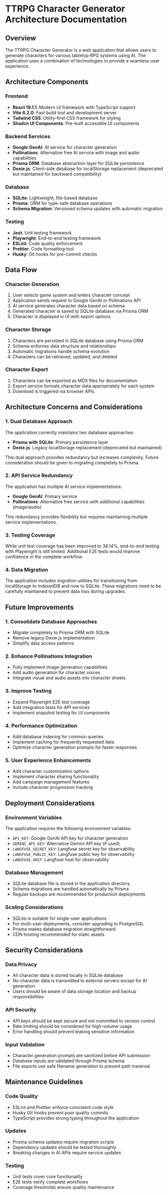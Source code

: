 # TTRPG Character Generator Architecture Documentation

## Overview
The TTRPG Character Generator is a web application that allows users to generate characters for various tabletop RPG systems using AI. The application uses a combination of technologies to provide a seamless user experience.

## Architecture Components

### Frontend
- **React 19.1.1**: Modern UI framework with TypeScript support
- **Vite 6.2.0**: Fast build tool and development server
- **Tailwind CSS**: Utility-first CSS framework for styling
- **Shadcn UI Components**: Pre-built accessible UI components

### Backend Services
- **Google GenAI**: AI service for character generation
- **Pollinations**: Alternative free AI service with image and audio capabilities
- **Prisma ORM**: Database abstraction layer for SQLite persistence
- **Dexie.js**: Client-side database for localStorage replacement (deprecated but maintained for backward compatibility)

### Database
- **SQLite**: Lightweight, file-based database
- **Prisma**: ORM for type-safe database operations
- **Schema Migration**: Versioned schema updates with automatic migration

### Testing
- **Jest**: Unit testing framework
- **Playwright**: End-to-end testing framework
- **ESLint**: Code quality enforcement
- **Prettier**: Code formatting tool
- **Husky**: Git hooks for pre-commit checks

## Data Flow

### Character Generation
1. User selects game system and enters character concept
2. Application sends request to Google GenAI or Pollinations API
3. AI service generates character data based on schema
4. Generated character is saved to SQLite database via Prisma ORM
5. Character is displayed in UI with export options

### Character Storage
1. Characters are persisted in SQLite database using Prisma ORM
2. Schema enforces data structure and relationships
3. Automatic migrations handle schema evolution
4. Characters can be retrieved, updated, and deleted

### Character Export
1. Characters can be exported as MDX files for documentation
2. Export service formats character data appropriately for each system
3. Download is triggered via browser APIs

## Architecture Concerns and Considerations

### 1. Dual Database Approach
The application currently maintains two database approaches:
- **Prisma with SQLite**: Primary persistence layer
- **Dexie.js**: Legacy localStorage replacement (deprecated but maintained)

This dual approach provides redundancy but increases complexity. Future consideration should be given to migrating completely to Prisma.

### 2. API Service Redundancy
The application has multiple AI service implementations:
- **Google GenAI**: Primary service
- **Pollinations**: Alternative free service with additional capabilities (image/audio)

This redundancy provides flexibility but requires maintaining multiple service implementations.

### 3. Testing Coverage
While unit test coverage has been improved to 36.14%, end-to-end testing with Playwright is still limited. Additional E2E tests would improve confidence in the complete workflow.

### 4. Data Migration
The application includes migration utilities for transitioning from localStorage to IndexedDB and now to SQLite. These migrations need to be carefully maintained to prevent data loss during upgrades.

## Future Improvements

### 1. Consolidate Database Approaches
- Migrate completely to Prisma ORM with SQLite
- Remove legacy Dexie.js implementation
- Simplify data access patterns

### 2. Enhance Pollinations Integration
- Fully implement image generation capabilities
- Add audio generation for character voices
- Integrate visual and audio assets into character sheets

### 3. Improve Testing
- Expand Playwright E2E test coverage
- Add integration tests for API services
- Implement snapshot testing for UI components

### 4. Performance Optimization
- Add database indexing for common queries
- Implement caching for frequently requested data
- Optimize character generation prompts for faster responses

### 5. User Experience Enhancements
- Add character customization options
- Implement character sharing functionality
- Add campaign management features
- Include character progression tracking

## Deployment Considerations

### Environment Variables
The application requires the following environment variables:
- `API_KEY`: Google GenAI API key for character generation
- `GEMINI_API_KEY`: Alternative Gemini API key (if used)
- `LANGFUSE_SECRET_KEY`: Langfuse secret key for observability
- `LANGFUSE_PUBLIC_KEY`: Langfuse public key for observability
- `LANGFUSE_HOST`: Langfuse host for observability

### Database Management
- SQLite database file is stored in the application directory
- Schema migrations are handled automatically by Prisma
- Regular backups are recommended for production deployments

### Scaling Considerations
- SQLite is suitable for single-user applications
- For multi-user deployments, consider upgrading to PostgreSQL
- Prisma makes database migration straightforward
- CDN hosting recommended for static assets

## Security Considerations

### Data Privacy
- All character data is stored locally in SQLite database
- No character data is transmitted to external servers except for AI generation
- Users should be aware of data storage location and backup responsibilities

### API Security
- API keys should be kept secure and not committed to version control
- Rate limiting should be considered for high-volume usage
- Error handling should prevent leaking sensitive information

### Input Validation
- Character generation prompts are sanitized before API submission
- Database inputs are validated through Prisma schema
- File exports use safe filename generation to prevent path traversal

## Maintenance Guidelines

### Code Quality
- ESLint and Prettier enforce consistent code style
- Husky Git hooks prevent poor quality commits
- TypeScript provides strong typing throughout the application

### Updates
- Prisma schema updates require migration scripts
- Dependency updates should be tested thoroughly
- Breaking changes in AI APIs require service updates

### Testing
- Unit tests cover core functionality
- E2E tests verify complete workflows
- Coverage thresholds ensure quality maintenance